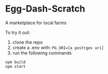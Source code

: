 # Egg-Dash-Scratch

A marketplace for local farms

To try it out:

1. clone the repo
2. create a .env with:
```PG_URI=[a postrges uri]```
3. run the following commands
```npm install
npm build
npm start
